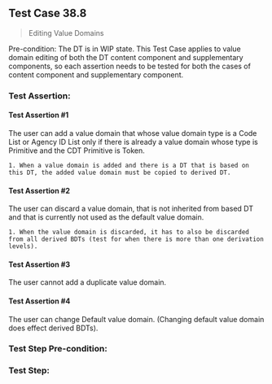 ## Test Case 38.8

> Editing Value Domains

Pre-condition: The DT is in WIP state. This Test Case applies to value domain editing of both the DT content component and supplementary components, so each assertion needs to be tested for both the cases of content component and supplementary component.

### Test Assertion:

#### Test Assertion #1
The user can add a value domain that whose value domain type is a Code List or Agency ID List only if there is already a value domain whose type is Primitive and the CDT Primitive is Token.

	1. When a value domain is added and there is a DT that is based on this DT, the added value domain must be copied to derived DT.

#### Test Assertion #2
The user can discard a value domain, that is not inherited from based DT and that is currently not used as the default value domain.

	1. When the value domain is discarded, it has to also be discarded from all derived BDTs (test for when there is more than one derivation levels).

#### Test Assertion #3
The user cannot add a duplicate value domain.

#### Test Assertion #4
The user can change Default value domain. (Changing default value domain does effect derived BDTs).

### Test Step Pre-condition:



### Test Step: